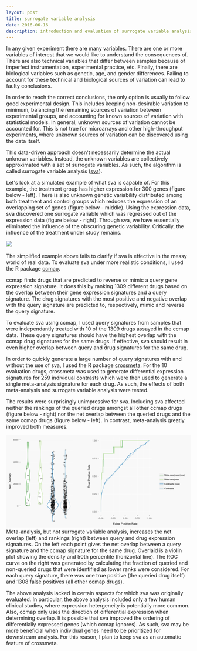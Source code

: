 ```yaml
---
layout: post
title: surrogate variable analysis
date: 2016-06-16
description: introduction and evaluation of surrogate variable analysis
---
```

In any given experiment there are many variables. There are one or more variables
of interest that we would like to understand the consequences of. There are also 
technical variables that differ between samples because of imperfect instrumentation, experimental practice, etc. Finally, there are biological variables such as genetic, age, and gender differences. Failing to account for these technical and biological sources of variation can lead to faulty conclusions.


In order to reach the correct conclusions, the only option is usually to follow
good experimental design. This includes keeping non-desirable variation to minimum,
balancing the remaining sources of variation between experimental groups, and
accounting for known sources of variation with statistical models. In general, 
unknown sources of variation cannot be accounted for. This is not true for microarrays 
and other high-throughput experiments, where unknown sources of variation can be 
discovered using the data itself.

This data-driven approach doesn't necessarily determine the actual unknown 
variables. Instead, the unknown variables are collectively approximated with a 
set of surrogate variables. As such, the algorithm is called surrogate variable 
analysis (<a href="http://journals.plos.org/plosgenetics/article?id=10.1371/journal.pgen.0030161" target="blank">sva</a>).

Let's look at a simulated example of what sva is capable of. For this example, the treatment group has higher expression for 300 genes (figure below - left). There is also unknown genetic variability distributed among both treatment and control groups which reduces the expression of an overlapping set of genes (figure below - middle). Using the expression data, sva discovered one surrogate variable which was regressed out of the expression data (figure below - right). Through sva, we have essentially eliminated the influence of the obscuring genetic variability. Critically, the influence of the treatment under study remains.

<img src="/img/heatmapsv.svg" class="ImageBorder ImageResponsive2">

The simplified example above fails to clarify if sva is effective in the messy
world of real data. To evaluate sva under more realistic conditions, I used the R package <a href="https://github.com/alexvpickering/ccmap" target="blank">ccmap</a>.

ccmap finds drugs that are predicted to reverse or mimic a query gene expression signature. It does this by ranking 1309 different drugs based on the overlap between their gene expression signatures and a query signature. The drug signatures with the most positive and negative overlap with the query signature are predicted to, respectively, mimic and reverse the query signature.

To evaluate sva using ccmap, I used query signatures from samples that were
independantly treated with 10 of the 1309 drugs assayed in the ccmap data. These query signatures should have the highest overlap with the ccmap drug signatures for the same drugs. If effective, sva should result in even higher overlap between query and drug signatures for the same drug.

In order to quickly generate a large number of query signatures with and without
the use of sva, I used the R package <a href="https://github.com/alexvpickering/crossmeta" target="blank">crossmeta</a>. For the 10 evaluation drugs, crossmeta was used to generate differential expression signatures for 259 individual contrasts which were then used to generate a single meta-analysis signature for each drug. As such, the effects of both meta-analysis and surrogate variable analysis were tested.

The results were surprisingly unimpressive for sva. Including sva affected neither the
rankings of the queried drugs amongst all other ccmap drugs (figure below - right) nor the net overlap between the queried drugs and the same ccmap drugs (figure below - left). In contrast, meta-analysis greatly improved both measures.

<img src="/img/sva.svg" class="ImageBorder ImageResponsive2">
<div class="caption"> Meta-analysis, but not surrogate variable analysis, increases the net overlap (left) and rankings (right) between query and drug expression signatures. On the left each point gives the net overlap between a query signature and the ccmap signature for the same drug. Overlaid is a violin plot showing the density and 50th percentile (horizontal line). The ROC curve on the right was generated by calculating the fraction of queried and non-queried drugs that were identified as lower ranks were considered. For each query signature, there was one true positive (the queried drug itself) and 1308 false positives (all other ccmap drugs).
</div>

The above analysis lacked in certain aspects for which sva was originally evaluated. In particular, the above analysis included only a few human clinical studies, where expression hetergeneity is potentially more common. Also, ccmap only uses the direction of differential expression when determining overlap. It is possible that sva improved the ordering of differentially expressed genes (which ccmap ignores). As such, sva may be more beneficial when individual genes need to be prioritized for downstream analysis. For this reason, I plan to keep sva as an automatic feature of crossmeta.
